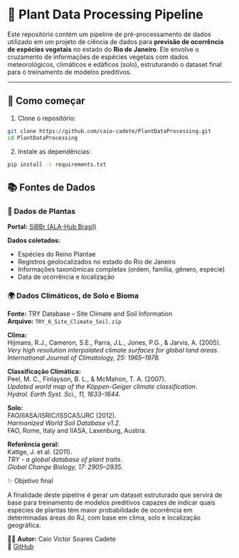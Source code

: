 # 🌱 Plant Data Processing Pipeline

Este repositório contém um pipeline de pré-processamento de dados utilizado em um projeto de ciência de dados para **previsão de ocorrência de espécies vegetais** no estado do **Rio de Janeiro**. Ele envolve o cruzamento de informações de espécies vegetais com dados meteorológicos, climáticos e edáficos (solo), estruturando o dataset final para o treinamento de modelos preditivos.

---

## 🚀 Como começar

1. Clone o repositório:
```bash
git clone https://github.com/caio-cadete/PlantDataProcessing.git
cd PlantDataProcessing
```

2. Instale as dependências:
```bash
pip install -r requirements.txt
```


## 📚 Fontes de Dados

### 🌱 Dados de Plantas
**Portal:** [SiBBr (ALA-Hub Brasil)](https://ala-hub.sibbr.gov.br/)

**Dados coletados:**
- Espécies do Reino Plantae  
- Registros geolocalizados no estado do Rio de Janeiro  
- Informações taxonômicas completas (ordem, família, gênero, espécie)  
- Data de ocorrência e localização  

### 🌍 Dados Climáticos, de Solo e Bioma
**Fonte:** TRY Database – Site Climate and Soil Information  
**Arquivo:** `TRY_6_Site_Climate_Soil.zip`

**Clima:**  
Hijmans, R.J., Cameron, S.E., Parra, J.L., Jones, P.G., & Jarvis, A. (2005).  
*Very high resolution interpolated climate surfaces for global land areas*.  
*International Journal of Climatology, 25: 1965–1978.*

**Classificação Climática:**  
Peel, M. C., Finlayson, B. L., & McMahon, T. A. (2007).  
*Updated world map of the Köppen-Geiger climate classification*.  
*Hydrol. Earth Syst. Sci., 11, 1633–1644.*

**Solo:**  
FAO/IIASA/ISRIC/ISSCAS/JRC (2012).  
*Harmonized World Soil Database v1.2*.  
FAO, Rome, Italy and IIASA, Laxenburg, Austria.

**Referência geral:**  
Kattge, J. et al. (2011).  
*TRY - a global database of plant traits*.  
*Global Change Biology, 17: 2905–2935.*

✨ Objetivo final

A finalidade deste pipeline é gerar um dataset estruturado que servirá de base para treinamento de modelos preditivos capazes de indicar quais espécies de plantas têm maior probabilidade de ocorrência em determinadas áreas do RJ, com base em clima, solo e localização geográfica.

👨‍💻 **Autor:** Caio Victor Soares Cadete  
🔗 [GitHub](https://github.com/caio-cadete)

